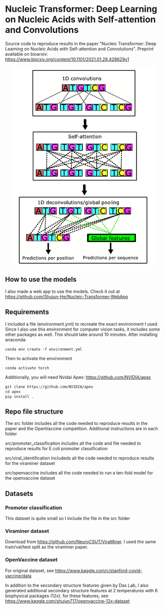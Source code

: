 # Nucleic Transformer: Deep Learning on Nucleic Acids with Self-attention and Convolutions


Source code to reproduce results in the paper "Nucleic Transformer: Deep Learning on Nucleic Acids with Self-attention and Convolutions". Preprint available on bioarxiv: https://www.biorxiv.org/content/10.1101/2021.01.28.428629v1

<p align="center">
  <img src="https://github.com/Shujun-He/Nucleic-Transformer/blob/master/graphics/overview.PNG"/>
</p>


## How to use the models

I also made a web app to use the models. Check it out at https://github.com/Shujun-He/Nucleic-Transformer-WebApp


## Requirements
I included a file (environment.yml) to recreate the exact environment I used. Since I also use this environment for computer vision tasks, it includes some other packages as well. This should take around 10 minutes. After installing anaconda:


```
conda env create -f environment.yml
```

Then to activate the environment

```
conda activate torch
```

Additionally, you will need Nvidai Apex: https://github.com/NVIDIA/apex

```
git clone https://github.com/NVIDIA/apex
cd apex
pip install .
```


## Repo file structure 

The src folder includes all the code needed to reproduce results in the paper and the OpenVaccine competition. Additional instructions are in each folder

src/promoter_classification includes all the code and file needed to reproduce results for E.coli promoter classification

src/viral_identification includeds all the code needed to reproduce results for the viraminer dataset

src/openvaccine includes all the code needed to run a ten-fold model for the openvaccine dataset



## Datasets

### Promoter classification

This dataset is quite small so I include the file in the src folder

### Viraminer dataset

Download from https://github.com/NeuroCSUT/ViraMiner. I used the same train/val/test split as the viraminer paper.

### OpenVaccine dataset

For original dataset, see https://www.kaggle.com/c/stanford-covid-vaccine/data

In addition to the secondary structure features given by Das Lab, I also generated additional secondary structure features at 2 temperatures with 6 biophysical packages (12x), for these features, see https://www.kaggle.com/shujun717/openvaccine-12x-dataset

